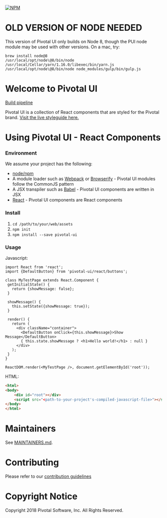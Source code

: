 [![NPM](https://nodei.co/npm/pivotal-ui.png?compact=true)](https://npmjs.org/package/pivotal-ui)

# OLD VERSION OF NODE NEEDED
This version of Pivotal UI only builds on Node 8, though the
PUI node module may be used with other versions. On a mac, try:
```
brew install node@8
/usr/local/opt/node\@8/bin/node /usr/local/Cellar/yarn/1.16.0/libexec/bin/yarn.js
/usr/local/opt/node\@8/bin/node node_modules/gulp/bin/gulp.js
```

# Welcome to Pivotal UI

[Build pipeline](https://wings.concourse.ci/teams/pivotalui/pipelines/pivotal-ui)

Pivotal UI is a collection of React components that are styled for the Pivotal brand. [Visit the live styleguide here.](http://styleguide.pivotal.io)

# Using Pivotal UI - React Components

### Environment

We assume your project has the following:

 - [node/npm](https://nodejs.org/en/)
 - A module loader such as [Webpack](http://webpack.github.io/) or [Browserify](http://browserify.org/) - Pivotal UI modules follow the CommonJS pattern
 - A JSX transpiler such as [Babel](https://babeljs.io/) - Pivotal UI components are written in JSX 
 - [React](https://facebook.github.io/react/) - Pivotal UI components are React components

### Install

1. `cd /path/to/your/web/assets`
1. `npm init`
1. `npm install --save pivotal-ui`

### Usage

Javascript:

```
import React from 'react';
import {DefaultButton} from 'pivotal-ui/react/buttons';

class MyTestPage extends React.Component {
 getInitialState() {
   return {showMessage: false};
 }

 showMessage() {
   this.setState({showMessage: true});
 }

 render() {
   return (
     <div className="container">
       <DefaultButton onClick={this.showMessage}>Show Message</DefaultButton>
       { this.state.showMessage ? <h1>Hello world!</h1> : null }
     </div>
   );
 }
}

ReactDOM.render(<MyTestPage />, document.getElementById('root'));
```

HTML:

```html
<html>
<body>
    <div id="root"></div>
    <script src="<path-to-your-project's-compiled-javascript-file>"></script>
</body>
</html>
```

# Maintainers

See [MAINTAINERS.md](MAINTAINERS.md).

# Contributing

Please refer to our [contribution guidelines](https://github.com/pivotal-cf/pivotal-ui/blob/master/CONTRIBUTING.md)

# Copyright Notice

Copyright 2018 Pivotal Software, Inc. All Rights Reserved.   
